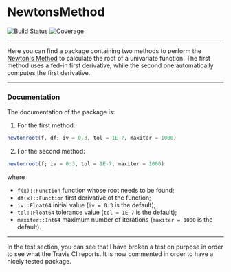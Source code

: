 # NewtonsMethod

[![Build Status](https://travis-ci.com/loforteg/NewtonsMethod.jl.svg?branch=master)](https://travis-ci.com/loforteg/NewtonsMethod.jl)
[![Coverage](https://codecov.io/gh/loforteg/NewtonsMethod.jl/branch/master/graph/badge.svg)](https://codecov.io/gh/loforteg/NewtonsMethod.jl)


-----
Here you can find a package containing two methods to perform the [Newton's Method](https://en.wikipedia.org/wiki/Newton's_method) to calculate the root of a univariate function.
The first method uses a fed-in first derivative, while the second one automatically computes the first derivative.

-----
### Documentation
The documentation of the package is:
1.  For the first method:
``` julia
newtonroot(f, df; iv = 0.3, tol = 1E-7, maxiter = 1000)
```

2. For the second method:
``` julia
newtonroot(f; iv = 0.3, tol = 1E-7, maxiter = 1000)
```

where
- `f(x)::Function` function whose root needs to be found;
- `df(x)::Function` first derivative of the function;
- `iv::Float64` initial value (`iv = 0.3` is the default);
- `tol::Float64` tolerance value (`tol = 1E-7` is the default);
- `maxiter::Int64` maximum number of iterations (`maxiter = 1000` is the default).



----
In the test section, you can see that I have broken a test on purpose in order to see what the Travis CI reports.
It is now commented in order to have a nicely tested package.
